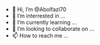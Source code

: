- 👋 Hi, I’m @Abolfazl70
- 👀 I’m interrested in ...
- 🌱 I’m currently learning ...
- 💞️ I’m looking to collaborate on ...
- 📫 How to reach me ...

<!---
Abolfazl70/Abolfazl70 is a ✨ special ✨ repository because its `README.md` (this file) appears on your GitHub profile.
You can click the Preview link to take a look at your changes.
--->
